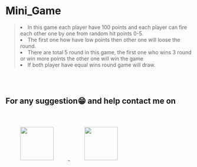 
# Mini_Game
><li> In this game each player have 100 points and each player can fire each other one by one from random hit points 0-5.
><li>The first one how have low points then other one will loose the round.
><li>There are total 5 round in this game, the first one who  wins 3 round or win more points the other one will win the game
><li>If both player have equal wins round game will draw.
<br/><br/>
## For any suggestion:grin: and help contact me on
<a  href= "https://www.instagram.com/electro_react/"  target="_blank" ><img src="./readme docs/instagram.png" width="90" height="90" style="padding:40px" />
<a href= "https://www.linkedin.com/in/yogesh-rana-992a25166/"  target="_blank" ><img src="./readme docs/linkdin.png" width="90" height="90" style="padding:40px"/>
